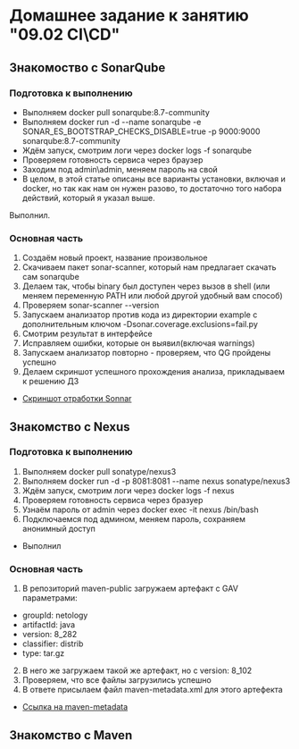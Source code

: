 # Домашнее задание к занятию "09.02 CI\CD"
## Знакомоство с SonarQube
### Подготовка к выполнению
* Выполняем docker pull sonarqube:8.7-community
* Выполняем docker run -d --name sonarqube -e SONAR_ES_BOOTSTRAP_CHECKS_DISABLE=true -p 9000:9000 sonarqube:8.7-community
* Ждём запуск, смотрим логи через docker logs -f sonarqube
* Проверяем готовность сервиса через браузер
* Заходим под admin\admin, меняем пароль на свой
* В целом, в этой статье описаны все варианты установки, включая и docker, но так как нам он нужен разово, то достаточно того набора действий, который я указал выше.

Выполнил.

### Основная часть
1. Создаём новый проект, название произвольное
2. Скачиваем пакет sonar-scanner, который нам предлагает скачать сам sonarqube
3. Делаем так, чтобы binary был доступен через вызов в shell (или меняем переменную PATH или любой другой удобный вам способ)
4. Проверяем sonar-scanner --version
5. Запускаем анализатор против кода из директории example с дополнительным ключом -Dsonar.coverage.exclusions=fail.py
6. Смотрим результат в интерфейсе
7. Исправляем ошибки, которые он выявил(включая warnings)
8. Запускаем анализатор повторно - проверяем, что QG пройдены успешно
9. Делаем скриншот успешного прохождения анализа, прикладываем к решению ДЗ

* [Скриншот отработки Sonnar](9_3_sonnar_scaner.png)

## Знакомство с Nexus
### Подготовка к выполнению
1. Выполняем docker pull sonatype/nexus3
2. Выполняем docker run -d -p 8081:8081 --name nexus sonatype/nexus3
3. Ждём запуск, смотрим логи через docker logs -f nexus
4. Проверяем готовность сервиса через бразуер
5. Узнаём пароль от admin через docker exec -it nexus /bin/bash
6. Подключаемся под админом, меняем пароль, сохраняем анонимный доступ

* Выполнил

### Основная часть
1. В репозиторий maven-public загружаем артефакт с GAV параметрами:
* groupId: netology
* artifactId: java
* version: 8_282
* classifier: distrib
* type: tar.gz
2. В него же загружаем такой же артефакт, но с version: 8_102
3. Проверяем, что все файлы загрузились успешно
4. В ответе присылаем файл maven-metadata.xml для этого артефекта

* [Ссылка на maven-metadata](Workflow/maven-metadata.xml)

## Знакомство с Maven
